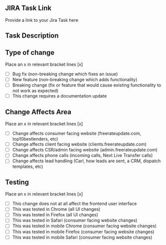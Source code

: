 ## JIRA Task Link
Provide a link to your Jira Task here

## Task Description


## Type of change

Place an x in relevant bracket lines [x]

- [ ] Bug fix (non-breaking change which fixes an issue)
- [ ] New feature (non-breaking change which adds functionality)
- [ ] Breaking change (fix or feature that would cause existing functionality to not work as expected)
- [ ] This change requires a documentation update

## Change Affects Area

Place an x in relevant bracket lines [x]

- [ ] Change affects consumer facing website (freerateupdate.com, top10bestlenders, etc)
- [ ] Change affects client facing website (clients.freerateupdate.com)
- [ ] Change affects CSR/admin facing website (admin.freerateupdate.com)
- [ ] Change affects phone calls (incoming calls, Next Live Transfer calls)
- [ ] Change affects lead handling (Carl, how leads are sent, a CRM, dispatch templates, etc)

## Testing

Place an x in relevant bracket lines [x]
- [ ] This change does not at all affect the frontend user interface
- [ ] This was tested in Chrome (all UI changes)
- [ ] This was tested in Firefox (all UI changes)
- [ ] This was tested in Safari (consumer facing website changes)
- [ ] This was tested in mobile Chrome (consumer facing website changes)
- [ ] This was tested in mobile Firefox (consumer facing website changes)
- [ ] This was tested in mobile Safari (consumer facing website changes)
